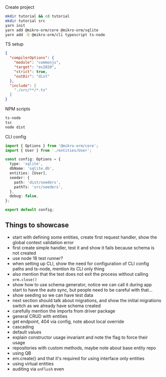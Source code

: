 Create project

```bash
mkdir tutorial && cd tutorial
mkdir tutorial src
yarn init
yarn add @mikro-orm/core @mikro-orm/sqlite
yarn add -D @mikro-orm/cli typescript ts-node
```

TS setup

```json
{
  "compilerOptions": {
    "module": "commonjs",
    "target": "es2020",
    "strict": true,
    "outDir": "dist"
  },
  "include": [
    "./src/**/*.ts"
  ]
}
```

NPM scripts

```ts
ts-node
tsc
node dist
```

CLI config

```ts
import { Options } from '@mikro-orm/core';
import { User } from './entities/User';

const config: Options = {
  type: 'sqlite',
  dbName: 'sqlite.db',
  entities: [User],
  seeder: {
    path: 'dist/seeders',
    pathTs: 'src/seeders',
  },
  debug: false,
};

export default config;
```

## Things to showcase

- start with defining some entities, create first request handler, show the global context validation error
- first create simple handler, test it and show it fails because schema is not created
- use node 18 test runner?
- when setting up CLI, show the need for configuration of CLI config paths and ts-node, mention its CLI only thing
- also mention that the test does not exit the process without calling `orm.close()`
- show how to use schema generator, notice we can call it during app start to have the auto sync, but people need to be careful with that...
- show seeding so we can have test data
- next section should talk about migrations, and show the initial migrations switch as we already have schema created
- carefully mention the imports from driver package
- general CRUD with entities
- get endpoint, 404 via config, note about local override
- cascading
- default values
- explain constructor usage invariant and note the flag to force their usage
- repositories with custom methods, maybe note about base entity repo
- using QB
- em.create() and that it's required for using interface only entities
- using virtual entities
- auditing via `onFlush` even
